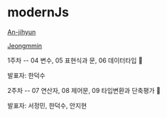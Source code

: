 # modernJs

[An-jihyun](https://github.com/An-jihyun)

[Jeongmmin](https://github.com/Jeongmmin)

1주차 -- 04 변수, 05 표현식과 문, 06 데이터타입 🥸

발표자: 한덕수

2주차 -- 07 연산자, 08 제어문, 09 타입변환과 단축평가 🥸

발표자: 서정민, 한덕수, 안지현  
